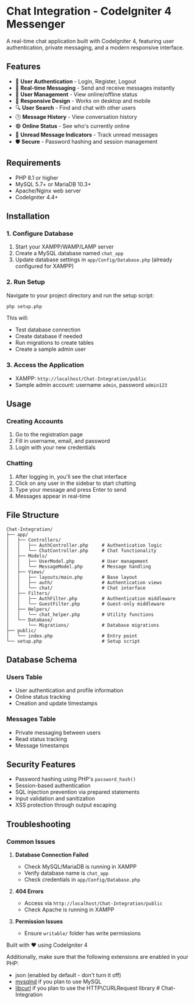 # Chat Integration - CodeIgniter 4 Messenger

A real-time chat application built with CodeIgniter 4, featuring user authentication, private messaging, and a modern responsive interface.

## Features

- 🔐 **User Authentication** - Login, Register, Logout
- 💬 **Real-time Messaging** - Send and receive messages instantly
- 👥 **User Management** - View online/offline status
- 📱 **Responsive Design** - Works on desktop and mobile
- 🔍 **User Search** - Find and chat with other users
- 🕒 **Message History** - View conversation history
- 🟢 **Online Status** - See who's currently online
- 🔔 **Unread Message Indicators** - Track unread messages
- 🛡️ **Secure** - Password hashing and session management

## Requirements

- PHP 8.1 or higher
- MySQL 5.7+ or MariaDB 10.3+
- Apache/Nginx web server
- CodeIgniter 4.4+

## Installation

### 1. Configure Database

1. Start your XAMPP/WAMP/LAMP server
2. Create a MySQL database named `chat_app`
3. Update database settings in `app/Config/Database.php` (already configured for XAMPP)

### 2. Run Setup

Navigate to your project directory and run the setup script:

```bash
php setup.php
```

This will:
- Test database connection
- Create database if needed
- Run migrations to create tables
- Create a sample admin user

### 3. Access the Application

- XAMPP: `http://localhost/Chat-Integration/public`
- Sample admin account: username `admin`, password `admin123`

## Usage

### Creating Accounts
1. Go to the registration page
2. Fill in username, email, and password
3. Login with your new credentials

### Chatting
1. After logging in, you'll see the chat interface
2. Click on any user in the sidebar to start chatting
3. Type your message and press Enter to send
4. Messages appear in real-time

## File Structure

```
Chat-Integration/
├── app/
│   ├── Controllers/
│   │   ├── AuthController.php     # Authentication logic
│   │   └── ChatController.php     # Chat functionality
│   ├── Models/
│   │   ├── UserModel.php          # User management
│   │   └── MessageModel.php       # Message handling
│   ├── Views/
│   │   ├── layouts/main.php       # Base layout
│   │   ├── auth/                  # Authentication views
│   │   └── chat/                  # Chat interface
│   ├── Filters/
│   │   ├── AuthFilter.php         # Authentication middleware
│   │   └── GuestFilter.php        # Guest-only middleware
│   ├── Helpers/
│   │   └── chat_helper.php        # Utility functions
│   └── Database/
│       └── Migrations/            # Database migrations
├── public/
│   └── index.php                  # Entry point
└── setup.php                      # Setup script
```

## Database Schema

### Users Table
- User authentication and profile information
- Online status tracking
- Creation and update timestamps

### Messages Table
- Private messaging between users
- Read status tracking
- Message timestamps

## Security Features

- Password hashing using PHP's `password_hash()`
- Session-based authentication
- SQL injection prevention via prepared statements
- Input validation and sanitization
- XSS protection through output escaping

## Troubleshooting

### Common Issues

1. **Database Connection Failed**
   - Check MySQL/MariaDB is running in XAMPP
   - Verify database name is `chat_app`
   - Check credentials in `app/Config/Database.php`

2. **404 Errors**
   - Access via `http://localhost/Chat-Integration/public`
   - Check Apache is running in XAMPP

3. **Permission Issues**
   - Ensure `writable/` folder has write permissions

Built with ❤️ using CodeIgniter 4

Additionally, make sure that the following extensions are enabled in your PHP:

- json (enabled by default - don't turn it off)
- [mysqlnd](http://php.net/manual/en/mysqlnd.install.php) if you plan to use MySQL
- [libcurl](http://php.net/manual/en/curl.requirements.php) if you plan to use the HTTP\CURLRequest library
#   C h a t - I n t e g r a t i o n  
 